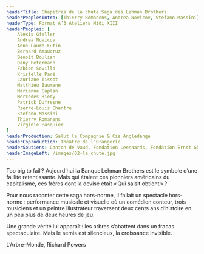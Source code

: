 ```yaml
---
headerTitle: Chapitres de la chute Saga des Lehman Brothers
headerPeoplesIntro: [Thierry Romanens, Andrea Novicov, Stefano Massini]
headerType: Format A’3 Ateliers Midi XIII
headerPeoples: [
    Alexis Gfeller
    Andrea Novicov
    Anne-Laure Futin
    Bernard Amaudruz
    Benoît Boulian
    Dany Petermann
    Fabien Sevilla
    Kristelle Paré
    Lauriane Tissot
    Matthieu Baumann
    Marianne Caplan
    Mercedes Riedy
    Patrick Dufresne
    Pierre-Louis Chantre
    Stefano Massini
    Thierry Romanens
    Virginie Pasquier
]
headerProduction: Salut la Compagnie & Cie Angledange
headerCoproduction: Théâtre de l’Orangerie
headerSoutiens: Canton de Vaud, Fondation Leenaards, Fondation Ernst Göhner, SSA, Fondation Michalski
headerImageLeft: /images/02-la_chute.jpg
---
```



Too big to fail ? Aujourd’hui la Banque Lehman Brothers est le symbole d’une faillite retentissante. Mais qui étaient ces pionniers américains du capitalisme, ces frères dont la devise était « Qui saisit obtient » ?

Pour nous raconter cette saga hors-norme, il fallait un spectacle hors-norme : performance musicale et visuelle où un comédien conteur, trois musiciens et un peintre illustrateur traversent deux cents ans d’histoire en un peu plus de deux heures de jeu.

Une grande vérité lui apparaît : les arbres s’abattent dans un fracas spectaculaire. Mais le semis est silencieux, la croissance invisible.

L’Arbre-Monde, Richard Powers
